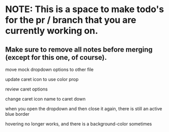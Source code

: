 # NOTE: This is a space to make todo's for the pr / branch that you are currently working on. 
Make sure to remove all notes before merging (except for this one, of course).
----------------------------------------------------------------------------------------------------
move mock dropdown options to other file

update caret icon to use color prop

review caret options

change caret icon name to caret down

when you open the dropdown and then close it again, there is still an active blue border

hovering no longer works, and there is a background-color sometimes
